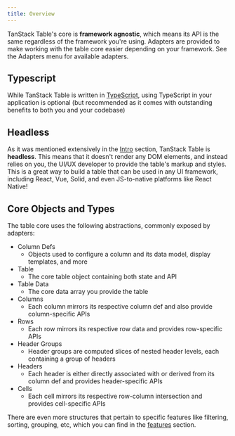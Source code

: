 ```yaml
---
title: Overview
---
```


TanStack Table's core is **framework agnostic**, which means its API is the same regardless of the framework you're using. Adapters are provided to make working with the table core easier depending on your framework. See the Adapters menu for available adapters.

## Typescript

While TanStack Table is written in [TypeScript](https://www.typescriptlang.org/), using TypeScript in your application is optional (but recommended as it comes with outstanding benefits to both you and your codebase)

## Headless

As it was mentioned extensively in the [Intro](../intro) section, TanStack Table is **headless**. This means that it doesn't render any DOM elements, and instead relies on you, the UI/UX developer to provide the table's markup and styles. This is a great way to build a table that can be used in any UI framework, including React, Vue, Solid, and even JS-to-native platforms like React Native!

## Core Objects and Types

The table core uses the following abstractions, commonly exposed by adapters:

- Column Defs
  - Objects used to configure a column and its data model, display templates, and more
- Table
  - The core table object containing both state and API
- Table Data
  - The core data array you provide the table
- Columns
  - Each column mirrors its respective column def and also provide column-specific APIs
- Rows
  - Each row mirrors its respective row data and provides row-specific APIs
- Header Groups
  - Header groups are computed slices of nested header levels, each containing a group of headers
- Headers
  - Each header is either directly associated with or derived from its column def and provides header-specific APIs
- Cells
  - Each cell mirrors its respective row-column intersection and provides cell-specific APIs

There are even more structures that pertain to specific features like filtering, sorting, grouping, etc, which you can find in the [features](./features) section.
